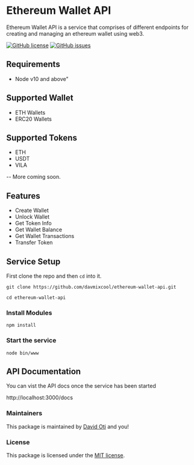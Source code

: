 # Ethereum Wallet API

Ethereum Wallet API is a service that comprises of different endpoints for creating and managing an ethereum wallet using web3. 


[![GitHub license](https://img.shields.io/github/license/davmixcool/ethereum-wallet-api.svg)](https://github.com/davmixcool/ethereum-wallet-api/blob/master/LICENSE)  [![GitHub issues](https://img.shields.io/github/issues/davmixcool/ethereum-wallet-api.svg)](https://github.com/davmixcool/ethereum-wallet-api/issues) 

## Requirements

* Node v10 and above"

## Supported Wallet

* ETH Wallets
* ERC20 Wallets

## Supported Tokens

* ETH
* USDT
* VILA

-- More coming soon.


## Features

* Create Wallet
* Unlock Wallet
* Get Token Info
* Get Wallet Balance
* Get Wallet Transactions
* Transfer Token


## Service Setup

First clone the repo and then `cd` into it.

`git clone https://github.com/davmixcool/ethereum-wallet-api.git`

`cd ethereum-wallet-api`

### Install Modules

`npm install`


### Start the service

`node bin/www`


## API Documentation

You can vist the API docs once the service has been started

http://localhost:3000/docs


### Maintainers

This package is maintained by [David Oti](http://github.com/davmixcool) and you!


### License

This package is licensed under the [MIT license](https://github.com/davmixcool/ethereum-wallet-api/blob/master/LICENSE).
